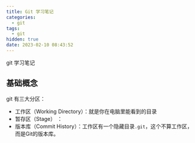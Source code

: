 ```yaml
---
title: Git 学习笔记
categories:
  - git
tags:
  - git
hidden: true
date: 2023-02-10 08:43:52
---
```


git 学习笔记

<!-- more -->

基础概念
---

git 有三大分区：

- 工作区（Working Directory）：就是你在电脑里能看到的目录
- 暂存区（Stage） ：
- 版本库（Commit History）：工作区有一个隐藏目录`.git`，这个不算工作区，而是Git的版本库。
